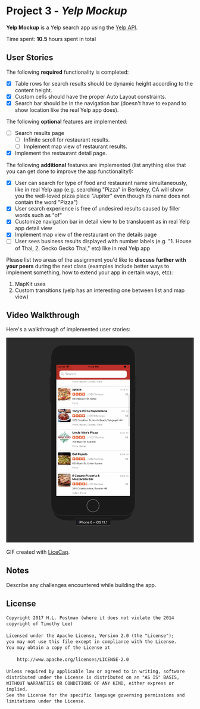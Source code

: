 
# Project 3 - *Yelp Mockup*

**Yelp Mockup** is a Yelp search app using the [Yelp API](http://www.yelp.com/developers/documentation/v2/search_api).

Time spent: **10.5** hours spent in total

## User Stories

The following **required** functionality is completed:

- [x] Table rows for search results should be dynamic height according to the content height.
- [x] Custom cells should have the proper Auto Layout constraints.
- [x] Search bar should be in the navigation bar (doesn't have to expand to show location like the real Yelp app does).

The following **optional** features are implemented:

- [ ] Search results page
   - [ ] Infinite scroll for restaurant results.
   - [ ] Implement map view of restaurant results.
- [x] Implement the restaurant detail page.

The following **additional** features are implemented (list anything else that you can get done to improve the app functionality!):
- [x] User can search for type of food and restaurant name simultaneously, like in real Yelp app (e.g. searching "Pizza" in Berkeley, CA will show you the well-loved pizza place "Jupiter" even though its name does not contain the word "Pizza")
- [x] User search experience is free of undesired results caused by filler words such as "of"
- [x] Customize navigation bar in detail view to be translucent as in real Yelp app detail view
- [x] Implement map view of the restaurant on the details page
- [ ] User sees business results displayed with number labels (e.g. "1. House of Thai, 2. Gecko Gecko Thai," etc) like in real Yelp app

Please list two areas of the assignment you'd like to **discuss further with your peers** during the next class (examples include better ways to implement something, how to extend your app in certain ways, etc):

1. MapKit uses
2. Custom transitions (yelp has an interesting one between list and map view)

## Video Walkthrough 

Here's a walkthrough of implemented user stories:

<img src='https://github.com/hlpostman/Yelp_Fall17/blob/master/YelpFall17_VideoWalkthrough.gif' title='Video Walkthrough' width='' alt='Video Walkthrough' />

GIF created with [LiceCap](http://www.cockos.com/licecap/).

## Notes

Describe any challenges encountered while building the app.

## License

    Copyright 2017 H.L. Postman (where it does not violate the 2014 copyright of Timothy Lee)

    Licensed under the Apache License, Version 2.0 (the "License");
    you may not use this file except in compliance with the License.
    You may obtain a copy of the License at

        http://www.apache.org/licenses/LICENSE-2.0

    Unless required by applicable law or agreed to in writing, software
    distributed under the License is distributed on an "AS IS" BASIS,
    WITHOUT WARRANTIES OR CONDITIONS OF ANY KIND, either express or implied.
    See the License for the specific language governing permissions and
    limitations under the License.
